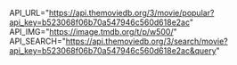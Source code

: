 API_URL="https://api.themoviedb.org/3/movie/popular?api_key=b523068f06b70a547946c560d618e2ac"
API_IMG="https://image.tmdb.org/t/p/w500/"
API_SEARCH="https://api.themoviedb.org/3/search/movie?api_key=b523068f06b70a547946c560d618e2ac&query"
